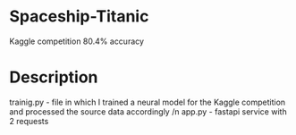 # Spaceship-Titanic
Kaggle competition 80.4% accuracy

# Description
trainig.py - file in which I trained a neural model for the Kaggle competition and processed the source data accordingly /n
app.py - fastapi service with 2 requests
